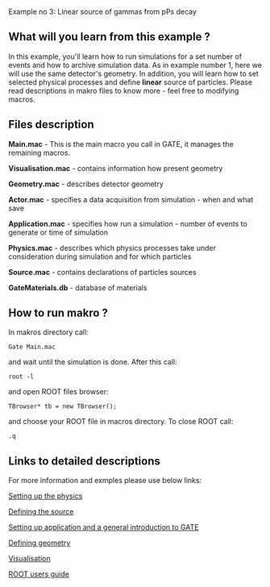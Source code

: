    Example no 3: Linear source of gammas from pPs decay

What will you learn from this example ?
---------------------------------------

In this example, you'll learn how to run simulations for a set number of events and how to archive simulation data. As in example number 1, here we will use the same detector's geometry. 
In addition, you will learn how to set selected physical processes and define **linear** source of particles. Please read descriptions in makro files to know more - feel free to modifying macros.

Files description
------------------

**Main.mac** - This is the main macro you call in GATE, it manages the remaining macros.

**Visualisation.mac** - contains information how present geometry

**Geometry.mac** - describes detector geometry

**Actor.mac** - specifies a data acquisition from simulation  - when and what save

**Application.mac** - specifies how run a simulation - number of events to generate or time of simulation

**Physics.mac** - describes which physics processes take under consideration during simulation and for which particles

**Source.mac** - contains declarations of particles sources

**GateMaterials.db** - database of materials


How to run makro ?
------------------

In makros directory call:
```
Gate Main.mac
```
and wait until the simulation is done.
After this call:
```
root -l
```
and open ROOT files browser:
```
TBrowser* tb = new TBrowser();
```
and choose your ROOT file in macros directory.
To close ROOT call:
```
.q
```

Links to detailed descriptions
-------------------------------

For more information and exmples please use below links:

[Setting up the physics](http://wiki.opengatecollaboration.org/index.php/Users_Guide:Setting_up_the_physics)

[Defining the source](http://wiki.opengatecollaboration.org/index.php/Users_Guide:Source)

[Setting up application and a general introduction to GATE](http://wiki.opengatecollaboration.org/index.php/Users_Guide:Getting_started)

[Defining geometry](http://wiki.opengatecollaboration.org/index.php/Users_Guide:Defining_a_geometry)

[Visualisation](http://wiki.opengatecollaboration.org/index.php/Users_Guide:Defining_a_system)

[ROOT users guide](https://root.cern.ch/root/htmldoc/guides/users-guide/ROOTUsersGuide.html)







